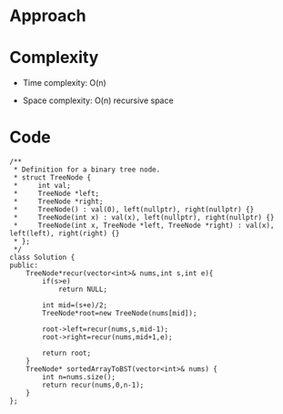 # Approach
<!-- Describe your approach to solving the problem. -->

# Complexity
- Time complexity: O(n)
<!-- Add your time complexity here, e.g. $$O(n)$$ -->

- Space complexity: O(n) recursive space
<!-- Add your space complexity here, e.g. $$O(n)$$ -->

# Code
```
/**
 * Definition for a binary tree node.
 * struct TreeNode {
 *     int val;
 *     TreeNode *left;
 *     TreeNode *right;
 *     TreeNode() : val(0), left(nullptr), right(nullptr) {}
 *     TreeNode(int x) : val(x), left(nullptr), right(nullptr) {}
 *     TreeNode(int x, TreeNode *left, TreeNode *right) : val(x), left(left), right(right) {}
 * };
 */
class Solution {
public:
    TreeNode*recur(vector<int>& nums,int s,int e){
        if(s>e)
            return NULL;
        
        int mid=(s+e)/2;
        TreeNode*root=new TreeNode(nums[mid]);

        root->left=recur(nums,s,mid-1);
        root->right=recur(nums,mid+1,e);

        return root;
    }
    TreeNode* sortedArrayToBST(vector<int>& nums) {
        int n=nums.size();
        return recur(nums,0,n-1);
    }
};
```